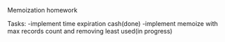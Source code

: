Memoization homework 

Tasks:
-implement time expiration cash(done)
-implement memoize with max records count and removing least used(in progress)
